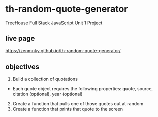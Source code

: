 # th-random-quote-generator
TreeHouse Full Stack JavaScript Unit 1 Project

## live page 
<https://zenmnky.github.io/th-random-quote-generator/>

## objectives
1.  Build a collection of quotations
  - Each quote object requires the following properties: quote, source, citation (optional), year (optional)
2. Create a function that pulls one of those quotes out at random
3. Create a function that prints that quote to the screen


